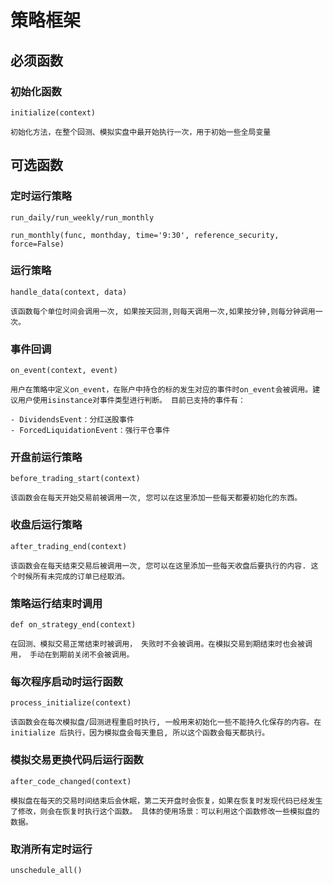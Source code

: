 # 策略框架

## 必须函数

### 初始化函数

```
initialize(context)

初始化方法，在整个回测、模拟实盘中最开始执行一次，用于初始一些全局变量
```

## 可选函数

### 定时运行策略

```
run_daily/run_weekly/run_monthly

run_monthly(func, monthday, time='9:30', reference_security, force=False)
```

### 运行策略

```
handle_data(context, data)

该函数每个单位时间会调用一次, 如果按天回测,则每天调用一次,如果按分钟,则每分钟调用一次。
```

### 事件回调

```
on_event(context, event)

用户在策略中定义on_event，在账户中持仓的标的发生对应的事件时on_event会被调用。建议用户使用isinstance对事件类型进行判断。 目前已支持的事件有：

- DividendsEvent：分红送股事件
- ForcedLiquidationEvent：强行平仓事件
```

### 开盘前运行策略

```
before_trading_start(context)

该函数会在每天开始交易前被调用一次, 您可以在这里添加一些每天都要初始化的东西。
```

### 收盘后运行策略

```
after_trading_end(context)

该函数会在每天结束交易后被调用一次, 您可以在这里添加一些每天收盘后要执行的内容. 这个时候所有未完成的订单已经取消。
```

### 策略运行结束时调用

```
def on_strategy_end(context)

在回测、模拟交易正常结束时被调用， 失败时不会被调用。在模拟交易到期结束时也会被调用， 手动在到期前关闭不会被调用。
```

### 每次程序启动时运行函数

```
process_initialize(context)

该函数会在每次模拟盘/回测进程重启时执行, 一般用来初始化一些不能持久化保存的内容。在 initialize 后执行，因为模拟盘会每天重启, 所以这个函数会每天都执行。
```

### 模拟交易更换代码后运行函数

```
after_code_changed(context)

模拟盘在每天的交易时间结束后会休眠，第二天开盘时会恢复，如果在恢复时发现代码已经发生了修改，则会在恢复时执行这个函数。 具体的使用场景：可以利用这个函数修改一些模拟盘的数据。
```

### 取消所有定时运行

```
unschedule_all()
```
